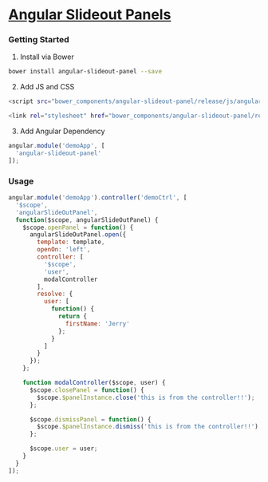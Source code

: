 # [Angular Slideout Panels](https://tablelist.github.io/angular-slideout-panel/)

### Getting Started
1) Install via Bower
``` bash
bower install angular-slideout-panel --save
```

2) Add JS and CSS
``` bash
<script src="bower_components/angular-slideout-panel/release/js/angular-slideout-panel.min.js"></script>

<link rel="stylesheet" href="bower_components/angular-slideout-panel/release/css/angular-slideout-panel.min.css">
```

3) Add Angular Dependency
``` js
angular.module('demoApp', [
  'angular-slideout-panel'
]);
```

### Usage

``` js
angular.module('demoApp').controller('demoCtrl', [
  '$scope',
  'angularSlideOutPanel',
  function($scope, angularSlideOutPanel) {
    $scope.openPanel = function() {
      angularSlideOutPanel.open({
        template: template,
        openOn: 'left',
        controller: [
          '$scope',
          'user',
          modalController
        ],
        resolve: {
          user: [
            function() {
              return {
                firstName: 'Jerry'
              };
            }
          ]
        }
      });
    };

    function modalController($scope, user) {
      $scope.closePanel = function() {
        $scope.$panelInstance.close('this is from the controller!!');
      };

      $scope.dismissPanel = function() {
        $scope.$panelInstance.dismiss('this is from the controller!!');
      };

      $scope.user = user;
    }
  }
]);
```
